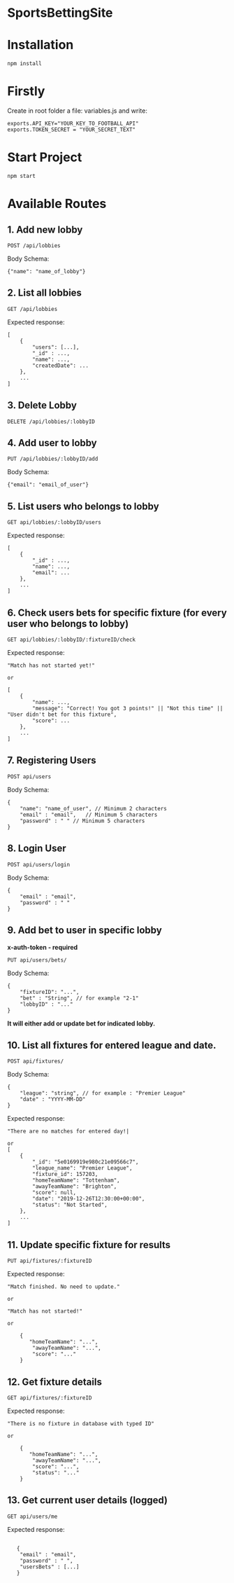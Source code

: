 # SportsBettingSite

# Installation

```
npm install
```

# Firstly

Create in root folder a file: variables.js and write:

```
exports.API_KEY="YOUR_KEY_TO_FOOTBALL_API"
exports.TOKEN_SECRET = "YOUR_SECRET_TEXT"
```

# Start Project

```
npm start
```

# Available Routes

## 1. Add new lobby

```
POST /api/lobbies
```

Body Schema:

```
{"name": "name_of_lobby"}
```

## 2. List all lobbies

```
GET /api/lobbies
```

Expected response:

```
[
    {
        "users": [...],
        "_id" : ...,
        "name": ...,
        "createdDate": ...
    },
    ...
]
```

## 3. Delete Lobby

```
DELETE /api/lobbies/:lobbyID
```

## 4. Add user to lobby

```
PUT /api/lobbies/:lobbyID/add
```

Body Schema:

```
{"email": "email_of_user"}
```

## 5. List users who belongs to lobby

```
GET api/lobbies/:lobbyID/users
```

Expected response:

```
[
    {
        "_id" : ...,
        "name": ...,
        "email": ...
    },
    ...
]
```

## 6. Check users bets for specific fixture (for every user who belongs to lobby)

```
GET api/lobbies/:lobbyID/:fixtureID/check
```

Expected response:

```
"Match has not started yet!"

or

[
    {
        "name": ...,
        "message": "Correct! You got 3 points!" || "Not this time" || "User didn't bet for this fixture",
        "score": ...
    },
    ...
]
```

## 7. Registering Users

```
POST api/users
```

Body Schema:

```
{
    "name": "name_of_user", // Minimum 2 characters
    "email" : "email",   // Minimum 5 characters
    "password" : " " // Minimum 5 characters
}
```

## 8. Login User

```
POST api/users/login
```

Body Schema:

```
{
    "email" : "email",
    "password" : " "
}
```

## 9. Add bet to user in specific lobby

**x-auth-token - required**

```
PUT api/users/bets/
```

Body Schema:

```
{
    "fixtureID": "...",
    "bet" : "String", // for example "2-1"
    "lobbyID" : "..."
}

```

**It will either add or update bet for indicated lobby.**

## 10. List all fixtures for entered league and date.

```
POST api/fixtures/
```

Body Schema:

```
{
    "league": "string", // for example : "Premier League"
    "date" : "YYYY-MM-DD"
}
```

Expected response:

```
"There are no matches for entered day!|

or
[
    {
        "_id": "5e0169919e980c21e09566c7",
        "league_name": "Premier League",
        "fixture_id": 157203,
        "homeTeamName": "Tottenham",
        "awayTeamName": "Brighton",
        "score": null,
        "date": "2019-12-26T12:30:00+00:00",
        "status": "Not Started",
    },
    ...
]
```

## 11. Update specific fixture for results

```
PUT api/fixtures/:fixtureID
```

Expected response:

```
"Match finished. No need to update."

or

"Match has not started!"

or

    {
       "homeTeamName": "...",
        "awayTeamName": "...",
        "score": "..."
    }

```
## 12. Get fixture details

```
GET api/fixtures/:fixtureID
```

Expected response:

```
"There is no fixture in database with typed ID"

or

    {
       "homeTeamName": "...",
        "awayTeamName": "...",
        "score": "...",
        "status": "..."
    }

```

## 13. Get current user details (logged)

```
GET api/users/me
```

Expected response:

```

   {
    "email" : "email",
    "password" : " ",
    "usersBets" : [...]
   }

```
